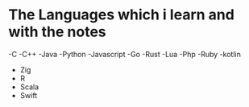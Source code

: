 # The Languages which i learn and with the notes

-C
-C++
-Java
-Python
-Javascript
-Go
-Rust
-Lua
-Php
-Ruby
-kotlin

- Zig
- R
- Scala
- Swift
